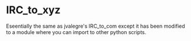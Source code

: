 # IRC_to_xyz
Eseentially the same as jvalegre's IRC_to_com
except it has been modified to a module where you can import to other python scripts.
